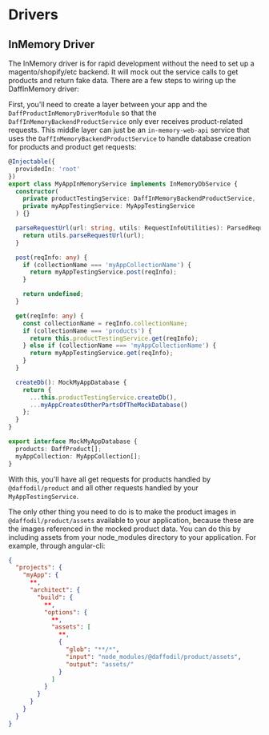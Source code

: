 # Drivers

## InMemory Driver

The InMemory driver is for rapid development without the need to set up a magento/shopify/etc backend. It will mock out the service calls to get products and return fake data. There are a few steps to wiring up the DaffInMemory driver:

First, you'll need to create a layer between your app and the `DaffProductInMemoryDriverModule` so that the `DaffInMemoryBackendProductService` only ever receives product-related requests. This middle layer can just be an `in-memory-web-api` service that uses the `DaffInMemoryBackendProductService` to handle database creation for products and product get requests:

```ts
@Injectable({
  providedIn: 'root'
})
export class MyAppInMemoryService implements InMemoryDbService {
  constructor(
    private productTestingService: DaffInMemoryBackendProductService,
    private myAppTestingService: MyAppTestingService
  ) {}

  parseRequestUrl(url: string, utils: RequestInfoUtilities): ParsedRequestUrl {
    return utils.parseRequestUrl(url);
  }

  post(reqInfo: any) {
    if (collectionName === 'myAppCollectionName') {
      return myAppTestingService.post(reqInfo);
    }

    return undefined;
  }

  get(reqInfo: any) {
    const collectionName = reqInfo.collectionName;
    if (collectionName === 'products') {
      return this.productTestingService.get(reqInfo);
    } else if (collectionName === 'myAppCollectionName') {
      return myAppTestingService.get(reqInfo);
    }
  }

  createDb(): MockMyAppDatabase {
    return {
      ...this.productTestingService.createDb(),
      ...myAppCreatesOtherPartsOfTheMockDatabase()
    };
  }
}

export interface MockMyAppDatabase {
  products: DaffProduct[];
  myAppCollection: MyAppCollection[];
}
```
With this, you'll have all get requests for products handled by `@daffodil/product` and all other requests handled by your `MyAppTestingService`.

The only other thing you need to do is to make the product images in `@daffodil/product/assets` available to your application, because these are the images referenced in the mocked product data. You can do this by including assets from your node_modules directory to your application. For example, through angular-cli:

```json
{
  "projects": {
    "myApp": {
      **,
      "architect": {
        "build": {
          **,
          "options": {
            **,
            "assets": [
              **,
              {
                "glob": "**/*",
                "input": "node_modules/@daffodil/product/assets",
                "output": "assets/"
              }
            ]
          }
        }
      }
    }
  }
}
```